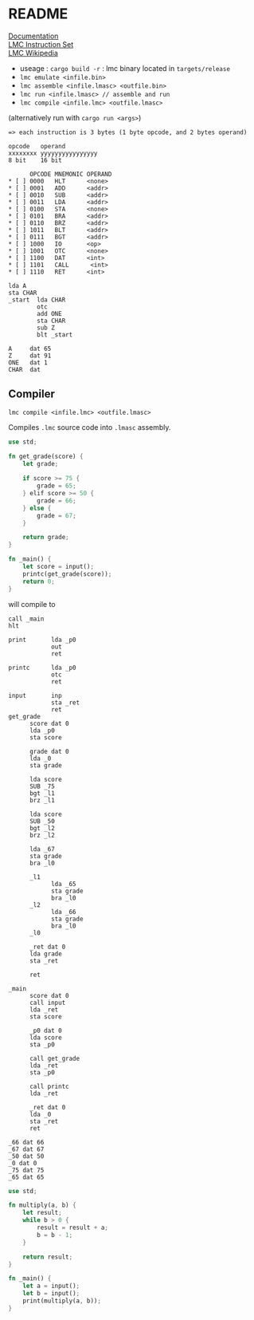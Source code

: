 # README
[Documentation](https://leo-de-silva.gitbook.io/lmc/)\
[LMC Instruction Set](https://en.wikipedia.org/wiki/Little_man_computer)\
[LMC Wikipedia](https://en.wikipedia.org/wiki/Little_man_computer)
* useage : `cargo build -r` : lmc binary located in `targets/release`
* `lmc emulate <infile.bin>`
* `lmc assemble <infile.lmasc> <outfile.bin>`
* `lmc run <infile.lmasc> // assemble and run`
* `lmc compile <infile.lmc> <outfile.lmasc>`

(alternatively run with `cargo run <args>`)

```
=> each instruction is 3 bytes (1 byte opcode, and 2 bytes operand)

opcode   operand
xxxxxxxx yyyyyyyyyyyyyyyy
8 bit    16 bit

      OPCODE MNEMONIC OPERAND
* [ ] 0000   HLT      <none>
* [ ] 0001   ADD      <addr>
* [ ] 0010   SUB      <addr>
* [ ] 0011   LDA      <addr>
* [ ] 0100   STA      <none>
* [ ] 0101   BRA      <addr>
* [ ] 0110   BRZ      <addr>
* [ ] 1011   BLT      <addr>
* [ ] 0111   BGT      <addr>
* [ ] 1000   IO       <op>
* [ ] 1001   OTC      <none>
* [ ] 1100   DAT      <int>
* [ ] 1101   CALL      <int>
* [ ] 1110   RET      <int>

lda A
sta CHAR
_start  lda CHAR
        otc
        add ONE
        sta CHAR
        sub Z
        blt _start
        
A     dat 65
Z     dat 91
ONE   dat 1
CHAR  dat
```
## Compiler 

`lmc compile <infile.lmc> <outfile.lmasc>`

Compiles `.lmc` source code into `.lmasc` assembly.

```rust
use std;

fn get_grade(score) {
    let grade;
    
    if score >= 75 {
        grade = 65;
    } elif score >= 50 {
        grade = 66;
    } else {
        grade = 67;
    }

    return grade;
}

fn _main() {
    let score = input(); 
    printc(get_grade(score));
    return 0;
}
```

will compile to

```x86
call _main
hlt

print       lda _p0
            out
            ret

printc      lda _p0
            otc
            ret

input       inp
            sta _ret
            ret
get_grade
      score dat 0
      lda _p0
      sta score

      grade dat 0
      lda _0
      sta grade

      lda score
      SUB _75
      bgt _l1
      brz _l1

      lda score
      SUB _50
      bgt _l2
      brz _l2

      lda _67
      sta grade
      bra _l0

      _l1
            lda _65
            sta grade
            bra _l0
      _l2
            lda _66
            sta grade
            bra _l0
      _l0

      _ret dat 0
      lda grade
      sta _ret

      ret

_main
      score dat 0
      call input
      lda _ret
      sta score

      _p0 dat 0
      lda score
      sta _p0

      call get_grade
      lda _ret
      sta _p0

      call printc
      lda _ret

      _ret dat 0
      lda _0
      sta _ret
      ret

_66 dat 66
_67 dat 67
_50 dat 50
_0 dat 0
_75 dat 75
_65 dat 65
```

```rust
use std;

fn multiply(a, b) {
    let result;
    while b > 0 {
        result = result + a;
        b = b - 1;
    }

    return result;
}

fn _main() {
    let a = input();
    let b = input();
    print(multiply(a, b));
}
```

